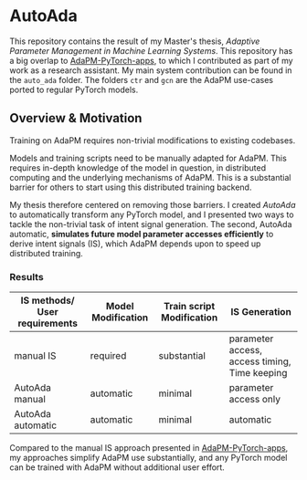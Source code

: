 # AutoAda
This repository contains the result of my Master's thesis, _Adaptive Parameter Management in Machine Learning Systems_.
This repository has a big overlap to [AdaPM-PyTorch-apps](https://github.com/alexrenz/AdaPM-PyTorch-apps), to which I contributed as part of my work as a research assistant.
My main system contribution can be found in the ```auto_ada``` folder.
The folders ```ctr``` and ```gcn``` are the AdaPM use-cases ported to regular PyTorch models. 


## Overview & Motivation
Training on AdaPM requires non-trivial modifications to existing codebases. 

Models and training scripts need to be manually adapted for AdaPM.
This requires in-depth knowledge of the model in question, in distributed computing and the underlying mechanisms of AdaPM.
This is a substantial barrier for others to start using this distributed training backend.

My thesis therefore centered on removing those barriers. 
I created _AutoAda_ to automatically transform any PyTorch model, 
and I presented two ways to tackle the non-trivial task of intent signal generation.
The second, AutoAda automatic, **simulates future model parameter accesses efficiently** to derive intent signals (IS), 
which AdaPM depends upon to speed up distributed training.
### Results

| IS methods/ User requirements | Model Modification | Train script Modification | IS Generation                                 |
|-------------------------------|--------------------|---------------------------|-----------------------------------------------|
| manual IS                     | required           | substantial               | parameter access, access timing, Time keeping |
| AutoAda manual                | automatic          | minimal                   | parameter access only                         | 
| AutoAda automatic             |  automatic     | minimal                   | automatic                                     | 

Compared to the manual IS approach presented in [AdaPM-PyTorch-apps](https://github.com/alexrenz/AdaPM-PyTorch-apps),
my approaches simplify AdaPM use substantially, and any PyTorch model can be trained with AdaPM without additional user effort.

[//]: # (## Architecture)


[//]: # (## Performance)

